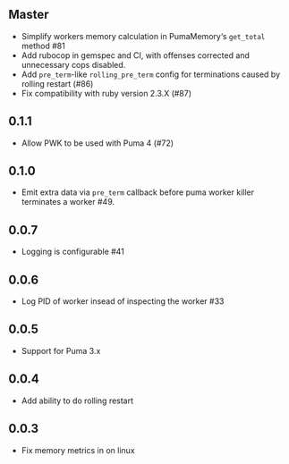 ## Master

- Simplify workers memory calculation in PumaMemory‘s `get_total` method #81
- Add rubocop in gemspec and CI, with offenses corrected and unnecessary cops disabled.
- Add `pre_term`-like `rolling_pre_term` config for terminations caused by rolling restart (#86)
- Fix compatibility with ruby version 2.3.X (#87)

## 0.1.1

- Allow PWK to be used with Puma 4 (#72)

## 0.1.0

- Emit extra data via `pre_term` callback before puma worker killer terminates a worker #49.

## 0.0.7

- Logging is configurable #41

## 0.0.6

- Log PID of worker insead of inspecting the worker #33

## 0.0.5

- Support for Puma 3.x

## 0.0.4

- Add ability to do rolling restart

## 0.0.3

- Fix memory metrics in on linux

